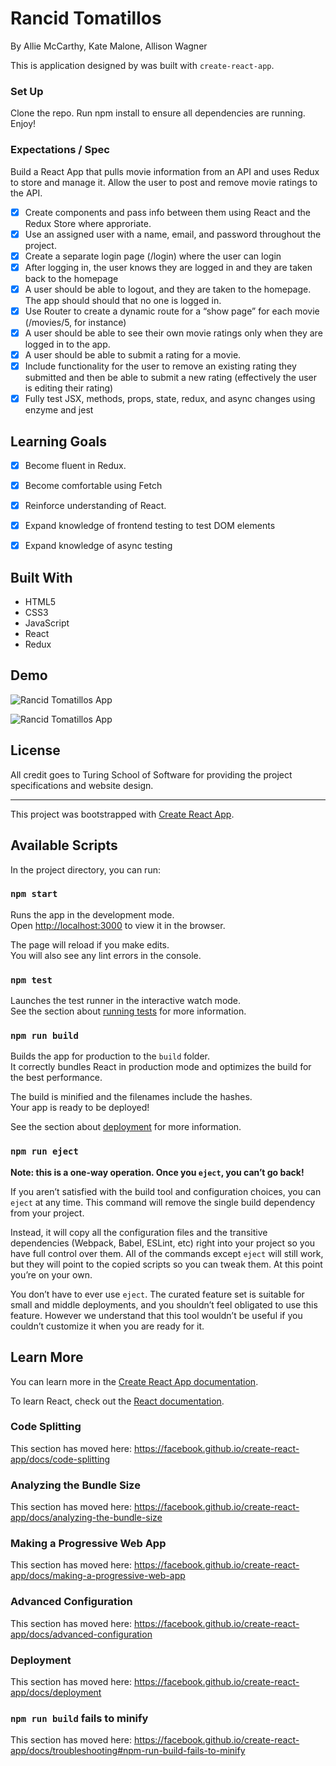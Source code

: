 # Rancid Tomatillos

By Allie McCarthy, Kate Malone, Allison Wagner

This is application designed by was built with `create-react-app`.

### Set Up

Clone the repo. Run npm install to ensure all dependencies are running. Enjoy!

### Expectations / Spec

Build a React App that pulls movie information from an API and uses Redux to store and manage it.  Allow the user to post and remove movie ratings to the API.

- [x] Create components and pass info between them using React and the Redux Store where approriate.
- [x] Use an assigned user with a name, email, and password throughout the project. 
- [x] Create a separate login page (/login) where the user can login
- [x] After logging in, the user knows they are logged in and they are taken back to the homepage
- [x] A user should be able to logout, and they are taken to the homepage. The app should should that no one is logged in.
- [x] Use Router to create a dynamic route for a “show page” for each movie (/movies/5, for instance)
- [x] A user should be able to see their own movie ratings only when they are logged in to the app.
- [x] A user should be able to submit a rating for a movie. 
- [x] Include functionality for the user to remove an existing rating they submitted and then be able to submit a new rating (effectively the user is editing their rating) 
- [x] Fully test JSX, methods, props, state, redux, and async changes using enzyme and jest

## Learning Goals

- [x] Become fluent in Redux. 
- [x] Become comfortable using Fetch
- [x] Reinforce understanding of React.
- [x] Expand knowledge of frontend testing to test DOM elements
- [x] Expand knowledge of async testing


## Built With

- HTML5
- CSS3
- JavaScript
- React
- Redux

## Demo



![Rancid Tomatillos App](https://media.giphy.com/media/W4ztfC4RixiCQhUy4p/giphy.gif)


![Rancid Tomatillos App](https://media.giphy.com/media/SvM8n3rwxeBRuMrVJ9/giphy.gif)


## License

All credit goes to Turing School of Software for providing the project specifications and website design.


----



This project was bootstrapped with [Create React App](https://github.com/facebook/create-react-app).

## Available Scripts

In the project directory, you can run:

### `npm start`

Runs the app in the development mode.<br />
Open [http://localhost:3000](http://localhost:3000) to view it in the browser.

The page will reload if you make edits.<br />
You will also see any lint errors in the console.

### `npm test`

Launches the test runner in the interactive watch mode.<br />
See the section about [running tests](https://facebook.github.io/create-react-app/docs/running-tests) for more information.

### `npm run build`

Builds the app for production to the `build` folder.<br />
It correctly bundles React in production mode and optimizes the build for the best performance.

The build is minified and the filenames include the hashes.<br />
Your app is ready to be deployed!

See the section about [deployment](https://facebook.github.io/create-react-app/docs/deployment) for more information.

### `npm run eject`

**Note: this is a one-way operation. Once you `eject`, you can’t go back!**

If you aren’t satisfied with the build tool and configuration choices, you can `eject` at any time. This command will remove the single build dependency from your project.

Instead, it will copy all the configuration files and the transitive dependencies (Webpack, Babel, ESLint, etc) right into your project so you have full control over them. All of the commands except `eject` will still work, but they will point to the copied scripts so you can tweak them. At this point you’re on your own.

You don’t have to ever use `eject`. The curated feature set is suitable for small and middle deployments, and you shouldn’t feel obligated to use this feature. However we understand that this tool wouldn’t be useful if you couldn’t customize it when you are ready for it.

## Learn More

You can learn more in the [Create React App documentation](https://facebook.github.io/create-react-app/docs/getting-started).

To learn React, check out the [React documentation](https://reactjs.org/).

### Code Splitting

This section has moved here: https://facebook.github.io/create-react-app/docs/code-splitting

### Analyzing the Bundle Size

This section has moved here: https://facebook.github.io/create-react-app/docs/analyzing-the-bundle-size

### Making a Progressive Web App

This section has moved here: https://facebook.github.io/create-react-app/docs/making-a-progressive-web-app

### Advanced Configuration

This section has moved here: https://facebook.github.io/create-react-app/docs/advanced-configuration

### Deployment

This section has moved here: https://facebook.github.io/create-react-app/docs/deployment

### `npm run build` fails to minify

This section has moved here: https://facebook.github.io/create-react-app/docs/troubleshooting#npm-run-build-fails-to-minify
